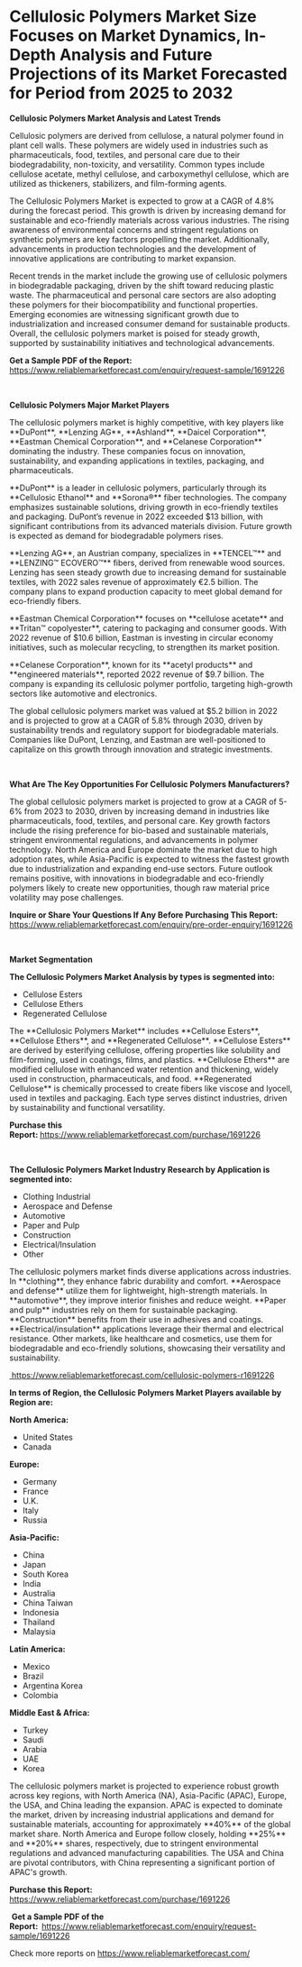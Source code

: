 <p><h1>Cellulosic Polymers Market Size Focuses on Market Dynamics, In-Depth Analysis and Future Projections of its Market Forecasted for Period from 2025 to 2032</h1></p><p><strong>Cellulosic Polymers Market Analysis and Latest Trends</strong></p>
<p><p>Cellulosic polymers are derived from cellulose, a natural polymer found in plant cell walls. These polymers are widely used in industries such as pharmaceuticals, food, textiles, and personal care due to their biodegradability, non-toxicity, and versatility. Common types include cellulose acetate, methyl cellulose, and carboxymethyl cellulose, which are utilized as thickeners, stabilizers, and film-forming agents.</p><p>The Cellulosic Polymers Market is expected to grow at a CAGR of 4.8% during the forecast period. This growth is driven by increasing demand for sustainable and eco-friendly materials across various industries. The rising awareness of environmental concerns and stringent regulations on synthetic polymers are key factors propelling the market. Additionally, advancements in production technologies and the development of innovative applications are contributing to market expansion.</p><p>Recent trends in the market include the growing use of cellulosic polymers in biodegradable packaging, driven by the shift toward reducing plastic waste. The pharmaceutical and personal care sectors are also adopting these polymers for their biocompatibility and functional properties. Emerging economies are witnessing significant growth due to industrialization and increased consumer demand for sustainable products. Overall, the cellulosic polymers market is poised for steady growth, supported by sustainability initiatives and technological advancements.</p></p>
<p><strong>Get a Sample PDF of the Report:&nbsp;</strong> <a href="https://www.reliablemarketforecast.com/enquiry/request-sample/1691226?utm_campaign=2188&utm_medium=2&utm_source=Github&utm_content=ia&utm_term=25012025&utm_id=cellulosic-polymers">https://www.reliablemarketforecast.com/enquiry/request-sample/1691226</a></p>
<p>&nbsp;</p>
<p><strong>Cellulosic Polymers Major Market Players</strong></p>
<p><p>The cellulosic polymers market is highly competitive, with key players like **DuPont**, **Lenzing AG**, **Ashland**, **Daicel Corporation**, **Eastman Chemical Corporation**, and **Celanese Corporation** dominating the industry. These companies focus on innovation, sustainability, and expanding applications in textiles, packaging, and pharmaceuticals.</p><p>**DuPont** is a leader in cellulosic polymers, particularly through its **Cellulosic Ethanol** and **Sorona®** fiber technologies. The company emphasizes sustainable solutions, driving growth in eco-friendly textiles and packaging. DuPont’s revenue in 2022 exceeded $13 billion, with significant contributions from its advanced materials division. Future growth is expected as demand for biodegradable polymers rises.</p><p>**Lenzing AG**, an Austrian company, specializes in **TENCEL™** and **LENZING™ ECOVERO™** fibers, derived from renewable wood sources. Lenzing has seen steady growth due to increasing demand for sustainable textiles, with 2022 sales revenue of approximately €2.5 billion. The company plans to expand production capacity to meet global demand for eco-friendly fibers.</p><p>**Eastman Chemical Corporation** focuses on **cellulose acetate** and **Tritan™ copolyester**, catering to packaging and consumer goods. With 2022 revenue of $10.6 billion, Eastman is investing in circular economy initiatives, such as molecular recycling, to strengthen its market position.</p><p>**Celanese Corporation**, known for its **acetyl products** and **engineered materials**, reported 2022 revenue of $9.7 billion. The company is expanding its cellulosic polymer portfolio, targeting high-growth sectors like automotive and electronics.</p><p>The global cellulosic polymers market was valued at $5.2 billion in 2022 and is projected to grow at a CAGR of 5.8% through 2030, driven by sustainability trends and regulatory support for biodegradable materials. Companies like DuPont, Lenzing, and Eastman are well-positioned to capitalize on this growth through innovation and strategic investments.</p></p>
<p>&nbsp;</p>
<p><strong>What Are The Key Opportunities For Cellulosic Polymers Manufacturers?</strong></p>
<p><p>The global cellulosic polymers market is projected to grow at a CAGR of 5-6% from 2023 to 2030, driven by increasing demand in industries like pharmaceuticals, food, textiles, and personal care. Key growth factors include the rising preference for bio-based and sustainable materials, stringent environmental regulations, and advancements in polymer technology. North America and Europe dominate the market due to high adoption rates, while Asia-Pacific is expected to witness the fastest growth due to industrialization and expanding end-use sectors. Future outlook remains positive, with innovations in biodegradable and eco-friendly polymers likely to create new opportunities, though raw material price volatility may pose challenges.</p></p>
<p><strong>Inquire or Share Your Questions If Any Before Purchasing This Report:</strong> <a href="https://www.reliablemarketforecast.com/enquiry/pre-order-enquiry/1691226?utm_campaign=2188&utm_medium=2&utm_source=Github&utm_content=ia&utm_term=25012025&utm_id=cellulosic-polymers">https://www.reliablemarketforecast.com/enquiry/pre-order-enquiry/1691226</a></p>
<p>&nbsp;</p>
<p><strong>Market Segmentation</strong></p>
<p><strong>The Cellulosic Polymers Market Analysis by types is segmented into:</strong></p>
<p><ul><li>Cellulose Esters</li><li>Cellulose Ethers</li><li>Regenerated Cellulose</li></ul></p>
<p><p>The **Cellulosic Polymers Market** includes **Cellulose Esters**, **Cellulose Ethers**, and **Regenerated Cellulose**. **Cellulose Esters** are derived by esterifying cellulose, offering properties like solubility and film-forming, used in coatings, films, and plastics. **Cellulose Ethers** are modified cellulose with enhanced water retention and thickening, widely used in construction, pharmaceuticals, and food. **Regenerated Cellulose** is chemically processed to create fibers like viscose and lyocell, used in textiles and packaging. Each type serves distinct industries, driven by sustainability and functional versatility.</p></p>
<p><strong>Purchase this Report:&nbsp;</strong><a href="https://www.reliablemarketforecast.com/purchase/1691226?utm_campaign=2188&utm_medium=2&utm_source=Github&utm_content=ia&utm_term=25012025&utm_id=cellulosic-polymers">https://www.reliablemarketforecast.com/purchase/1691226</a></p>
<p>&nbsp;</p>
<p><strong>The Cellulosic Polymers Market Industry Research by Application is segmented into:</strong></p>
<p><ul><li>Clothing Industrial</li><li>Aerospace and Defense</li><li>Automotive</li><li>Paper and Pulp</li><li>Construction</li><li>Electrical/Insulation</li><li>Other</li></ul></p>
<p><p>The cellulosic polymers market finds diverse applications across industries. In **clothing**, they enhance fabric durability and comfort. **Aerospace and defense** utilize them for lightweight, high-strength materials. In **automotive**, they improve interior finishes and reduce weight. **Paper and pulp** industries rely on them for sustainable packaging. **Construction** benefits from their use in adhesives and coatings. **Electrical/insulation** applications leverage their thermal and electrical resistance. Other markets, like healthcare and cosmetics, use them for biodegradable and eco-friendly solutions, showcasing their versatility and sustainability.</p></p>
<p><a href="https://www.reliablemarketforecast.com/cellulosic-polymers-r1691226?utm_campaign=2188&utm_medium=2&utm_source=Github&utm_content=ia&utm_term=25012025&utm_id=cellulosic-polymers">&nbsp;https://www.reliablemarketforecast.com/cellulosic-polymers-r1691226</a></p>
<p><strong>In terms of Region, the Cellulosic Polymers Market Players available by Region are:</strong></p>
<p>
    <p> <strong> North America: </strong>
        <ul>
            <li>United States</li>
            <li>Canada</li>
        </ul>
        </p> 
    <p> <strong> Europe: </strong>
        <ul>
            <li>Germany</li>
            <li>France</li>
            <li>U.K.</li>
            <li>Italy</li>
            <li>Russia</li>
        </ul>
        </p> 
    <p> <strong> Asia-Pacific: </strong>
        <ul>
            <li>China</li>
            <li>Japan</li>
            <li>South Korea</li>
            <li>India</li>
            <li>Australia</li>
            <li>China Taiwan</li>
            <li>Indonesia</li>
            <li>Thailand</li>
            <li>Malaysia</li>
        </ul>
        </p> 
    <p> <strong> Latin America: </strong>
        <ul>
            <li>Mexico</li>
            <li>Brazil</li>
            <li>Argentina Korea</li>
            <li>Colombia</li>
        </ul>
        </p> 
    <p> <strong> Middle East & Africa: </strong>
        <ul>
            <li>Turkey</li>
            <li>Saudi</li>
            <li>Arabia</li>
            <li>UAE</li>
            <li>Korea</li>
        </ul>
    </p>
    </p>
<p><p>The cellulosic polymers market is projected to experience robust growth across key regions, with North America (NA), Asia-Pacific (APAC), Europe, the USA, and China leading the expansion. APAC is expected to dominate the market, driven by increasing industrial applications and demand for sustainable materials, accounting for approximately **40%** of the global market share. North America and Europe follow closely, holding **25%** and **20%** shares, respectively, due to stringent environmental regulations and advanced manufacturing capabilities. The USA and China are pivotal contributors, with China representing a significant portion of APAC's growth.</p></p>
<p><strong>Purchase this Report: </strong><a href="https://www.reliablemarketforecast.com/purchase/1691226?utm_campaign=2188&utm_medium=2&utm_source=Github&utm_content=ia&utm_term=25012025&utm_id=cellulosic-polymers">https://www.reliablemarketforecast.com/purchase/1691226</a></p>
<p>&nbsp;<strong>Get a Sample PDF of the Report:&nbsp;&nbsp;</strong><a href="https://www.reliablemarketforecast.com/enquiry/request-sample/1691226?utm_campaign=2188&utm_medium=2&utm_source=Github&utm_content=ia&utm_term=25012025&utm_id=cellulosic-polymers">https://www.reliablemarketforecast.com/enquiry/request-sample/1691226</a></p>
<p><strong></strong></p>
<p>Check more reports on <a href="https://www.reliablemarketforecast.com/?utm_campaign=2188&utm_medium=2&utm_source=Github&utm_content=ia&utm_term=25012025&utm_id=cellulosic-polymers">https://www.reliablemarketforecast.com/</a></p>